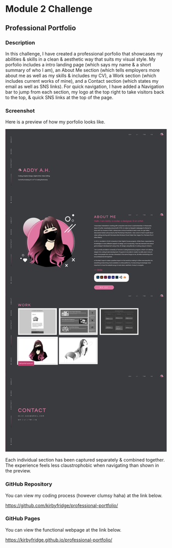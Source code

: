 # Module 2 Challenge

## Professional Portfolio

### Description

In this challenge, I have created a professional porfolio that 
showcases my abilities & skills in a clean & aesthetic way 
that suits my visual style. My porfolio includes a intro 
landing page (which says my name & a short summary of who I am),
an About Me section (which tells employers more about me as well
as my skills & includes my CV), a Work section (which includes 
current works of mine), and a Contact section (which states 
my email as well as SNS links). For quick navigation, I have 
added a Navigation bar to jump from each section, my logo at 
the top right to take visitors back to the top, & quick SNS 
links at the top of the page.

### Screenshot 

Here is a preview of how my porfolio looks like. 

![](assets/images/screenshot.jpg)

Each individual section has been captured separately & combined 
together. The experience feels less claustrophobic when navigating 
than shown in the preview.

### GitHub Repository 

You can view my coding process (however clumsy haha) at the link below.

https://github.com/kirbyfridge/professional-portfolio/


### GitHub Pages 

You can view the functional webpage at the link below.

https://kirbyfridge.github.io/professional-portfolio/
